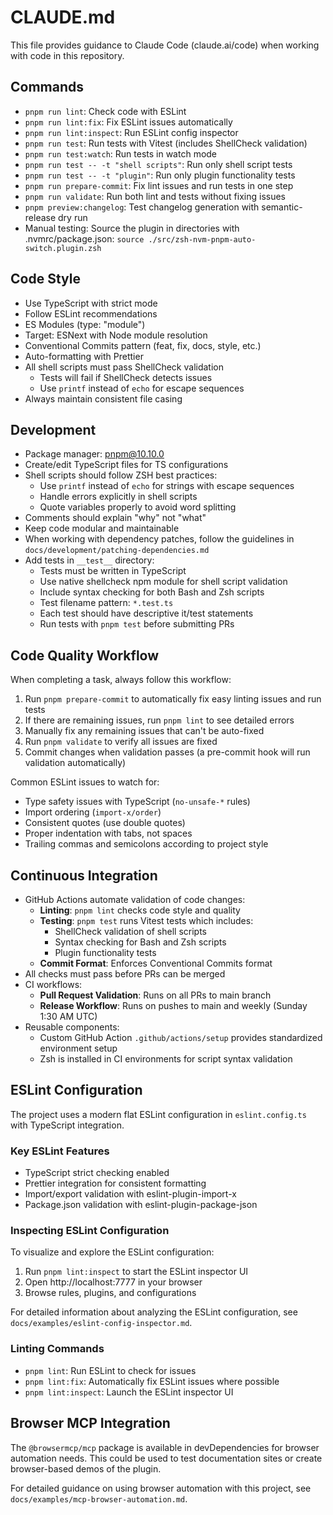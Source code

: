 # CLAUDE.md

This file provides guidance to Claude Code (claude.ai/code) when working with code in this repository.

## Commands

- `pnpm run lint`: Check code with ESLint
- `pnpm run lint:fix`: Fix ESLint issues automatically
- `pnpm run lint:inspect`: Run ESLint config inspector
- `pnpm run test`: Run tests with Vitest (includes ShellCheck validation)
- `pnpm run test:watch`: Run tests in watch mode
- `pnpm run test -- -t "shell scripts"`: Run only shell script tests
- `pnpm run test -- -t "plugin"`: Run only plugin functionality tests
- `pnpm run prepare-commit`: Fix lint issues and run tests in one step
- `pnpm run validate`: Run both lint and tests without fixing issues
- `pnpm preview:changelog`: Test changelog generation with semantic-release dry run
- Manual testing: Source the plugin in directories with .nvmrc/package.json: `source ./src/zsh-nvm-pnpm-auto-switch.plugin.zsh`

## Code Style

- Use TypeScript with strict mode
- Follow ESLint recommendations
- ES Modules (type: "module")
- Target: ESNext with Node module resolution
- Conventional Commits pattern (feat, fix, docs, style, etc.)
- Auto-formatting with Prettier
- All shell scripts must pass ShellCheck validation
    - Tests will fail if ShellCheck detects issues
    - Use `printf` instead of `echo` for escape sequences
- Always maintain consistent file casing

## Development

- Package manager: pnpm@10.10.0
- Create/edit TypeScript files for TS configurations
- Shell scripts should follow ZSH best practices:
    - Use `printf` instead of `echo` for strings with escape sequences
    - Handle errors explicitly in shell scripts
    - Quote variables properly to avoid word splitting
- Comments should explain "why" not "what"
- Keep code modular and maintainable
- When working with dependency patches, follow the guidelines in `docs/development/patching-dependencies.md`
- Add tests in `__test__` directory:
    - Tests must be written in TypeScript
    - Use native shellcheck npm module for shell script validation
    - Include syntax checking for both Bash and Zsh scripts
    - Test filename pattern: `*.test.ts`
    - Each test should have descriptive it/test statements
    - Run tests with `pnpm test` before submitting PRs

## Code Quality Workflow

When completing a task, always follow this workflow:

1. Run `pnpm prepare-commit` to automatically fix easy linting issues and run tests
2. If there are remaining issues, run `pnpm lint` to see detailed errors
3. Manually fix any remaining issues that can't be auto-fixed
4. Run `pnpm validate` to verify all issues are fixed
5. Commit changes when validation passes (a pre-commit hook will run validation automatically)

Common ESLint issues to watch for:

- Type safety issues with TypeScript (`no-unsafe-*` rules)
- Import ordering (`import-x/order`)
- Consistent quotes (use double quotes)
- Proper indentation with tabs, not spaces
- Trailing commas and semicolons according to project style

## Continuous Integration

- GitHub Actions automate validation of code changes:
    - **Linting**: `pnpm lint` checks code style and quality
    - **Testing**: `pnpm test` runs Vitest tests which includes:
        - ShellCheck validation of shell scripts
        - Syntax checking for Bash and Zsh scripts
        - Plugin functionality tests
    - **Commit Format**: Enforces Conventional Commits format
- All checks must pass before PRs can be merged
- CI workflows:
    - **Pull Request Validation**: Runs on all PRs to main branch
    - **Release Workflow**: Runs on pushes to main and weekly (Sunday 1:30 AM UTC)
- Reusable components:
    - Custom GitHub Action `.github/actions/setup` provides standardized environment setup
    - Zsh is installed in CI environments for script syntax validation

## ESLint Configuration

The project uses a modern flat ESLint configuration in `eslint.config.ts` with TypeScript integration.

### Key ESLint Features

- TypeScript strict checking enabled
- Prettier integration for consistent formatting
- Import/export validation with eslint-plugin-import-x
- Package.json validation with eslint-plugin-package-json

### Inspecting ESLint Configuration

To visualize and explore the ESLint configuration:

1. Run `pnpm lint:inspect` to start the ESLint inspector UI
2. Open http://localhost:7777 in your browser
3. Browse rules, plugins, and configurations

For detailed information about analyzing the ESLint configuration, see `docs/examples/eslint-config-inspector.md`.

### Linting Commands

- `pnpm lint`: Run ESLint to check for issues
- `pnpm lint:fix`: Automatically fix ESLint issues where possible
- `pnpm lint:inspect`: Launch the ESLint inspector UI

## Browser MCP Integration

The `@browsermcp/mcp` package is available in devDependencies for browser automation needs. This could be used to test documentation sites or create browser-based demos of the plugin.

For detailed guidance on using browser automation with this project, see `docs/examples/mcp-browser-automation.md`.
